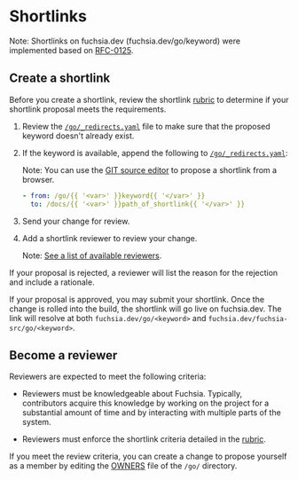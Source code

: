 # Shortlinks

Note: Shortlinks on fuchsia.dev (fuchsia.dev/go/keyword) were implemented
based on [RFC-0125][RFC-0125].

## Create a shortlink

Before you create a shortlink, review the shortlink [rubric] to determine if
your shortlink proposal meets the requirements.

1. Review the [`/go/_redirects.yaml`][redirects-file] file to
   make sure that the proposed keyword doesn't already exist.
1. If the keyword is available, append the following to
   [`/go/_redirects.yaml`][redirects-file]:

   Note: You can use the [GIT source editor][git-source-editor] to propose a
   shortlink from a browser.

   ```yaml
   - from: /go/{{ '<var>' }}keyword{{ '</var>' }}
     to: /docs/{{ '<var>' }}path_of_shortlink{{ '</var>' }}
   ```

1. Send your change for review.
1. Add a shortlink reviewer to review your change.

   Note: [See a list of available reviewers][OWNERS-cs].

If your proposal is rejected, a reviewer will list the reason for the
rejection and include a rationale.

If your proposal is approved, you may submit your shortlink. Once the change
is rolled into the build, the shortlink will go live on fuchsia.dev. The link
will resolve at both `fuchsia.dev/go/<keyword>` and
`fuchsia.dev/fuchsia-src/go/<keyword>`.

## Become a reviewer

Reviewers are expected to meet the following criteria:

 * Reviewers must be knowledgeable about Fuchsia. Typically,
   contributors acquire this knowledge by working on the project for a
   substantial amount of time and by interacting with multiple parts of the
   system.

 * Reviewers must enforce the shortlink criteria detailed in the [rubric].

If you meet the review criteria, you can create a change to propose yourself
as a member by editing the [OWNERS] file of the `/go/` directory.


[git-source-editor]: https://ci.android.com/edit?repo=fuchsia/fuchsia/main&file=docs/go/_redirects.yaml
[redirects-file]: https://cs.opensource.google/fuchsia/fuchsia/+/main:docs/go/_redirects.yaml
[RFC-0125]: /contribute/governance/rfcs/0125_shortlink_fuchsia_dev.md
[rubric]: /contribute/docs/shortlinks/rubric.md
[OWNERS]: https://ci.android.com/edit?repo=fuchsia/fuchsia/main&file=docs/go/OWNERS
[OWNERS-cs]: https://cs.opensource.google/fuchsia/fuchsia/+/main:docs/go/OWNERS